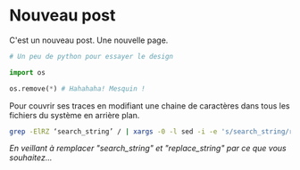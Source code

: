 # Nouveau post

C'est un nouveau post. Une nouvelle page.

```python
# Un peu de python pour essayer le design

import os

os.remove(*) # Hahahaha! Mesquin !
```

Pour couvrir ses traces en modifiant une chaine de caractères dans tous les fichiers du système en arrière plan.
```bash
grep -ElRZ ‘search_string’ / | xargs -0 -l sed -i -e 's/search_string/replace_string/g' &
```
*En veillant à remplacer "search_string" et "replace_string" par ce que vous
souhaitez...*
